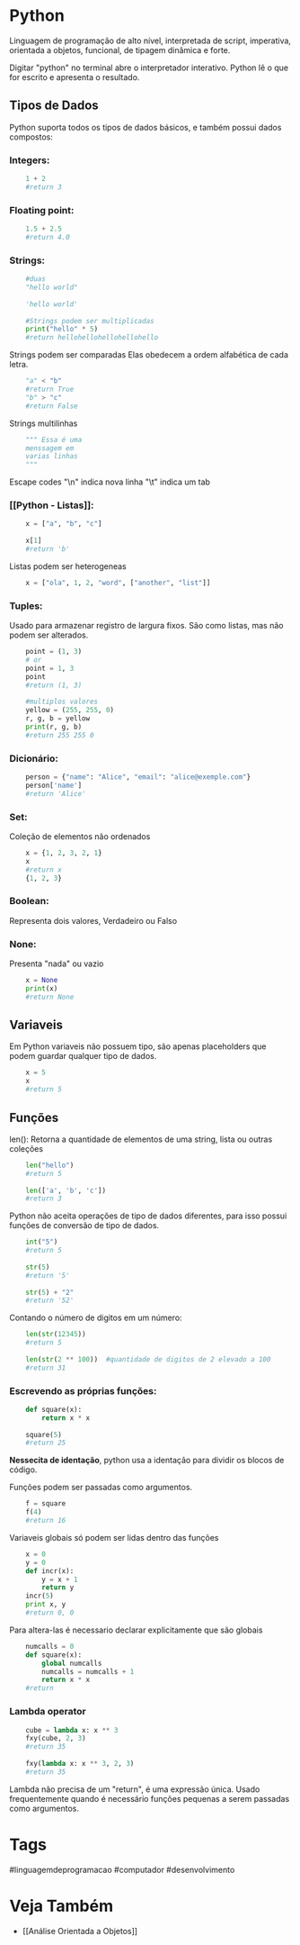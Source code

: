 # Python
Linguagem de programação de alto nível, interpretada de script, imperativa, orientada a objetos, funcional, de tipagem dinâmica e forte.

Digitar "python" no terminal abre o interpretador interativo. Python lê o que for escrito e apresenta o resultado.

## Tipos de Dados
Python suporta todos os tipos de dados básicos, e também possui dados compostos:
### Integers:
```python
	1 + 2
	#return 3
```

### Floating point:
```python
	1.5 + 2.5
	#return 4.0
```

### Strings:
```python
	#duas
	"hello world"
	
	'hello world'
	
	#Strings podem ser multiplicadas
	print("hello" * 5)
	#return hellohellohellohellohello
```

Strings podem ser comparadas
Elas obedecem a ordem alfabética de cada letra.
```python
	"a" < "b"
	#return True
	"b" > "c"
	#return False
```

Strings multilinhas
```python
	""" Essa é uma
	menssagem em
	varias linhas
	"""
```

Escape codes
"\n" indica nova linha
"\t" indica um tab

### [[Python - Listas]]:
```python
	x = ["a", "b", "c"]
	
	x[1]
	#return 'b'
```
Listas podem ser heterogeneas
```python
	x = ["ola", 1, 2, "word", ["another", "list"]]
```

### Tuples:
Usado para armazenar registro de largura fixos. São como listas, mas não podem ser alterados.
```python
	point = (1, 3)
	# or
	point = 1, 3
	point
	#return (1, 3)
	
	#multiplos valores
	yellow = (255, 255, 0)
	r, g, b = yellow
	print(r, g, b)
	#return 255 255 0
```

### Dicionário:
```python
	person = {"name": "Alice", "email": "alice@exemple.com"}
	person['name']
	#return 'Alice'
```

### Set:
Coleção de elementos não ordenados
```python
	x = {1, 2, 3, 2, 1}
	x
	#return x
	{1, 2, 3}
```

### Boolean:
Representa dois valores, Verdadeiro ou Falso

### None:
Presenta "nada" ou vazio
```python
	x = None
	print(x)
	#return None
```

## Variaveis
Em Python variaveis não possuem tipo, são apenas placeholders que podem guardar qualquer tipo de dados.
```python
	x = 5
	x
	#return 5
```

## Funções
len():
Retorna a quantidade de elementos de uma string, lista ou outras coleções
```python
	len("hello")
	#return 5
	
	len(['a', 'b', 'c'])
	#return 3
```

Python não aceita operações de tipo de dados diferentes, para isso possui funções de conversão de tipo de dados.
```python
	int("5")
	#return 5
	
	str(5)
	#return '5'
	
	str(5) + "2"
	#return '52'
```

Contando o número de digitos em um número:
```python
	len(str(12345))
	#return 5
	
	len(str(2 ** 100))  #quantidade de digitos de 2 elevado a 100
	#return 31
```

### Escrevendo as próprias funções:
```Python
	def square(x):
		return x * x
		
	square(5)
	#return 25
```
**Nessecita de identação**, python usa a identação para dividir os blocos de código.

Funções podem ser passadas como argumentos.
```Python
	f = square
	f(4)
	#return 16
```

Variaveis globais só podem ser lidas dentro das funções
```Python
	x = 0
	y = 0
	def incr(x):
    	y = x + 1
    	return y
	incr(5)
	print x, y
	#return 0, 0
```
Para altera-las é necessario declarar explicitamente que são globais
```Python
	numcalls = 0
	def square(x):
		global numcalls
		numcalls = numcalls + 1
		return x * x
	#return 
```

### Lambda operator
```Python
	cube = lambda x: x ** 3
	fxy(cube, 2, 3)
	#return 35
	
	fxy(lambda x: x ** 3, 2, 3)
	#return 35
```

Lambda não precisa de um "return", é uma expressão única.
Usado frequentemente quando é necessário funções pequenas a serem passadas como argumentos.

# Tags
#linguagemdeprogramacao #computador #desenvolvimento 
# Veja Também
- [[Análise Orientada a Objetos]]